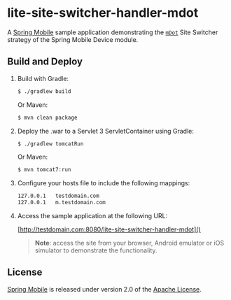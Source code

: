 # lite-site-switcher-handler-mdot

A [Spring Mobile] sample application demonstrating the [`mDot`] Site Switcher strategy of the Spring Mobile Device module.


## Build and Deploy

1. Build with Gradle:

    ```sh
    $ ./gradlew build
    ```

    Or Maven:

    ```sh
    $ mvn clean package
    ```

2. Deploy the .war to a Servlet 3 ServletContainer using Gradle:

    ```sh
    $ ./gradlew tomcatRun
    ```

    Or Maven:

    ```sh
    $ mvn tomcat7:run
    ```

3. Configure your hosts file to include the following mappings:

	```sh
	127.0.0.1	testdomain.com
	127.0.0.1	m.testdomain.com
	```

4. Access the sample application at the following URL:

    [http://testdomain.com:8080/lite-site-switcher-handler-mdot]()

    > **Note**: access the site from your browser, Android emulator or iOS simulator to demonstrate the functionality.


## License

[Spring Mobile] is released under version 2.0 of the [Apache License].


[`mDot`]: https://docs.spring.io/spring-mobile/docs/1.1.x/reference/html/device.html#site-switcher-handler-interceptor-mdot
[Spring Mobile]: https://projects.spring.io/spring-mobile
[Apache License]: http://www.apache.org/licenses/LICENSE-2.0
